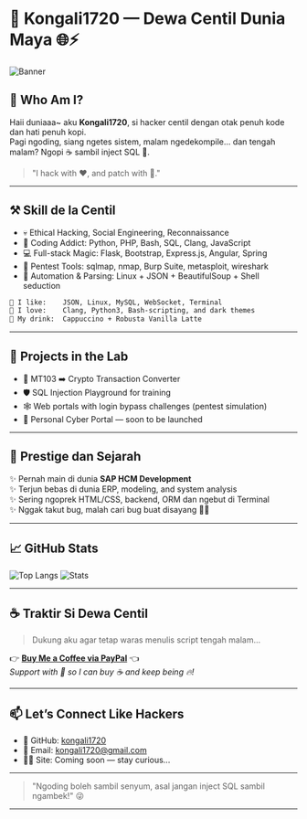 # 👑 Kongali1720 — Dewa Centil Dunia Maya 🌐⚡

![Banner](https://capsule-render.vercel.app/api?type=waving&color=gradient&height=200&section=header&text=Kongali1720%20👨‍💻&fontSize=40&fontAlign=center&desc=The%20Cyber%20Whisperer%20💀%20|%20Code%20Wizard%20⚔️%20|%20Dewa%20Centil%20🌈&descAlign=center&descSize=16)

## 🤖 Who Am I?

Haii duniaaa~ aku **Kongali1720**, si hacker centil dengan otak penuh kode dan hati penuh kopi.  
Pagi ngoding, siang ngetes sistem, malam ngedekompile... dan tengah malam? Ngopi ☕ sambil inject SQL 💉.

> "I hack with ❤️, and patch with 🍰."

---

## ⚒️ Skill de la Centil

- 💀 Ethical Hacking, Social Engineering, Reconnaissance
- 🧠 Coding Addict: Python, PHP, Bash, SQL, Clang, JavaScript
- 💻 Full-stack Magic: Flask, Bootstrap, Express.js, Angular, Spring
- 🔐 Pentest Tools: sqlmap, nmap, Burp Suite, metasploit, wireshark
- 🔄 Automation & Parsing: Linux + JSON + BeautifulSoup + Shell seduction

```bash
🧃 I like:    JSON, Linux, MySQL, WebSocket, Terminal
👠 I love:    Clang, Python3, Bash-scripting, and dark themes
🥤 My drink:  Cappuccino + Robusta Vanilla Latte
```

---

## 🚀 Projects in the Lab

- 🔁 MT103 ➡️ Crypto Transaction Converter
- 🛡️ SQL Injection Playground for training
- 🕸️ Web portals with login bypass challenges (pentest simulation)
- 🏁 Personal Cyber Portal — soon to be launched

---

## 🏅 Prestige dan Sejarah

✨ Pernah main di dunia **SAP HCM Development**  
✨ Terjun bebas di dunia ERP, modeling, and system analysis  
✨ Sering ngoprek HTML/CSS, backend, ORM dan ngebut di Terminal  
✨ Nggak takut bug, malah cari bug buat disayang 🐞💕  

---

## 📈 GitHub Stats

![Top Langs](https://github-readme-stats.vercel.app/api/top-langs/?username=kongali1720&layout=compact&theme=tokyonight)
![Stats](https://github-readme-stats.vercel.app/api?username=kongali1720&show_icons=true&theme=tokyonight)

---

## ☕ Traktir Si Dewa Centil

> Dukung aku agar tetap waras menulis script tengah malam...

👉 [**Buy Me a Coffee via PayPal**](https://www.paypal.com/paypalme/bungtempong99) 👈  
*Support with 💸 so I can buy ☕ and keep being 🔥!*

---

## 📫 Let’s Connect Like Hackers

- 🧙 GitHub: [kongali1720](https://github.com/kongali1720)
- 💌 Email: [kongali1720@gmail.com](mailto:kongali1720@gmail.com)
- 🕵️‍♂️ Site: Coming soon — stay curious...

---

> "Ngoding boleh sambil senyum, asal jangan inject SQL sambil ngambek!" 😜

---
